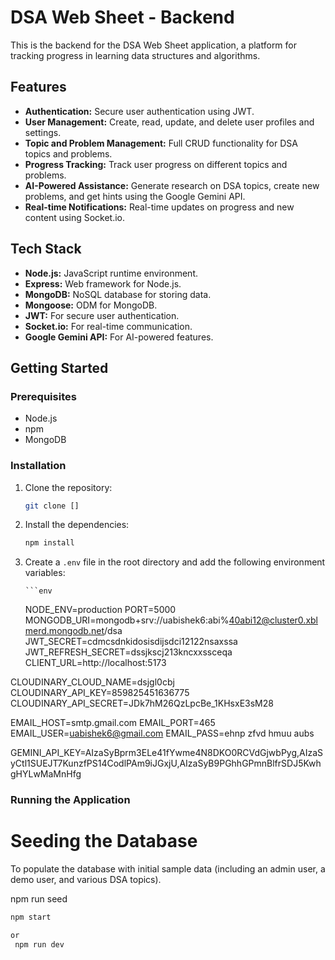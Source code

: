 # DSA Web Sheet - Backend

This is the backend for the DSA Web Sheet application, a platform for tracking progress in learning data structures and algorithms.

## Features

- **Authentication:** Secure user authentication using JWT.
- **User Management:** Create, read, update, and delete user profiles and settings.
- **Topic and Problem Management:** Full CRUD functionality for DSA topics and problems.
- **Progress Tracking:** Track user progress on different topics and problems.
- **AI-Powered Assistance:** Generate research on DSA topics, create new problems, and get hints using the Google Gemini API.
- **Real-time Notifications:** Real-time updates on progress and new content using Socket.io.

## Tech Stack

- **Node.js:** JavaScript runtime environment.
- **Express:** Web framework for Node.js.
- **MongoDB:** NoSQL database for storing data.
- **Mongoose:** ODM for MongoDB.
- **JWT:** For secure user authentication.
- **Socket.io:** For real-time communication.
- **Google Gemini API:** For AI-powered features.

## Getting Started

### Prerequisites

- Node.js
- npm
- MongoDB

### Installation

1.  Clone the repository:
    ```bash
    git clone []
    ```
2.  Install the dependencies:
    ```bash
    npm install
    ```
3.  Create a `.env` file in the root directory and add the following environment variables:

        ```env

    NODE_ENV=production
    PORT=5000
    MONGODB_URI=mongodb+srv://uabishek6:abi%40abi12@cluster0.xblmerd.mongodb.net/dsa
    JWT_SECRET=cdmcsdnkidosisdijsdci12122nsaxssa
    JWT_REFRESH_SECRET=dssjkscj213kncxxssceqa
    CLIENT_URL=http://localhost:5173

CLOUDINARY_CLOUD_NAME=dsjgl0cbj
CLOUDINARY_API_KEY=859825451636775
CLOUDINARY_API_SECRET=JDk7hM26QzLpcBe_1KHsxE3sM28

EMAIL_HOST=smtp.gmail.com
EMAIL_PORT=465
EMAIL_USER=uabishek6@gmail.com
EMAIL_PASS=ehnp zfvd hmuu aubs

GEMINI_API_KEY=AIzaSyBprm3ELe41fYwme4N8DKO0RCVdGjwbPyg,AIzaSyCtl1SUEJT7KunzfPS14CodlPAm9iJGxjU,AIzaSyB9PGhhGPmnBlfrSDJ5KwhgHYLwMaMnHfg

### Running the Application

# Seeding the Database

To populate the database with initial sample data (including an admin user, a demo user, and various DSA topics).

npm run seed

```bash
npm start

or
 npm run dev
```
